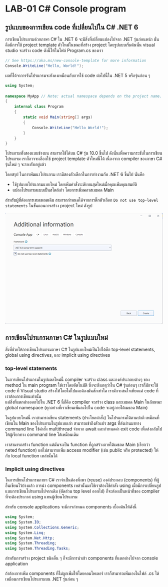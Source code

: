  # LAB-01 C# Console program

## รูปแบบของการเขียน code ที่เปลี่ยนไปใน C# .NET 6 
การเขียนโปรแกรมด้วยภาษา C# ใน .NET 6 จะมีสิ่งที่เปลี่ยนแปลงไปจาก .NET รุ่นก่อนหน้า นั่นคือมีการใช้ project template ตัวใหม่ในขณะที่สร้าง project
โดยรูปแบบเริ่มต้นนั้น  visual studio จะสร้าง code ดังนี้ให้ในไฟล์ Program.cs ของเรา

``` C#
// See https://aka.ms/new-console-template for more information
Console.WriteLine("Hello, World!");
```

ผลที่ได้จาการรันโปรแกรมจะยังคงเหมือนกับการใช้ code ต่อไปนี้ใน .NET 5 หรือรุ่นก่อน ๆ  

``` C#
using System;

namespace MyApp // Note: actual namespace depends on the project name.
{
    internal class Program
    {
        static void Main(string[] args)
        {
            Console.WriteLine("Hello World!");
        }
    }
}
```

โปรแกรมทั้งสองแบบข้างบน สามารถใช้ได้บน C# รุ่น 10.0 ขึ้นไป ดังนั้นเพื่อความกระชับในการเขียนโปรแกรม
เราก็อาจจะเลือกใช้  project template ตัวใหม่นี้ได้ เนื่องจาก compiler ของภาษา C# รุ่นใหม่ ๆ จะรองรับอยู่แล้ว


โดยสรุป ในการพัฒนาโปรแกรม เรามีสองตัวเลือกในการทำงานกับ .NET 6 ขึ้นไป นั่นคือ 

- ใช้รูปแบบโปรแกรมแบบใหม่ โดยเพิ่มคำสั่งระดับบนสุดใหม่เมื่อคุณเพิ่มคุณสมบัติ
- แปลงโปรแกรมแบบเป็นสไตล์เก่า โดยการเพิ่มคลาสเมธอด Main

สำหรับผู้ที่ต้องการเทมเพลตเดิม สามารถกำหนดได้จากการติ๊กตัวเลือก `Do not use top-level statements` ในขั้นตอนการสร้าง project ใหม่ ดังรูป

![](Pictures/DonotUseTop-levelStatements.png)


## การเขียนโปรแกรมภาษา C# ในรูปแบบใหม่

สิ่งที่ช่วยให้การเขียนโปรแกรมภาษา C#  ในรูปแบบใหม่เป็นไปได้คือ top-level statements, global using directives, และ implicit using directives

### top-level statements
ในการเขียนโปรแกรมในรูปแลลใหม่นี้  compiler จะสร้าง class และองค์ประกอบต่างๆ ของ method ใน main program ให้เราโดยอัตโนมัติ 
ซึ่งจะสังเกตุว่าใน C#  รุ่นก่อนๆ เราก็มักจะใช้ code ที่ Visual studio สร้างให้โดยไม่ไปแตะต้องมันสักเท่าใด เรามักจะสนใจเพียงแค่  code ที่เราต้องการเขียนเท่านั้น  
แต่สิ่งที่แตกต่างออกไปใน .NET 6 นี้ก็คือ compiler จะสร้าง class และเมธอด Main ในลักษณะ global namespace (ทุกอย่างที่เราเขียนเพิ่มลงไปใน code จะอยู่ภายใต้เมธอด Main)  

ในรูปแบบใหม่นี้ เราสามารถเขียน statements (ประโยคคำสั่ง) ในโปรแกรมได้ตามปกติ เพมือนที่เขียนใน Main ของโปรแกรมในรูปแบบเก่า 
สามารถเข้าถึงตัวแปร args ที่ส่งผ่านมาทาง command line ใช้คำสั่ง multithread จำพวก await และกำหนดค่า exit code เพื่อส่งกลับไปให้ผู้เรียกทาง command line ได้เหมือนเดิม

เราสามารถสร้าง function แต่มันจะเป็น function ที่ถูกสร้างภายใต้เมธอด Main (เรียกว่า neted function) 
แต่ไม่สามารถเพิ่ม access modifier (เช่น public หรือ protected) ให้กับ local function เหล่านั้นได้

### Implicit using directives
ในการเขียนโปรแกรมภาษา C# เราจำเป็นต้องพึ่งพา (reuse) องค์ประกอบ (components) ที่ผู้อื่นเขียนไว้บ้างแล้ว การนำ components เหล่านั้นมาใช้เราต้องใช้คำสัง using 
เมื่อมีการเปลี่ยนรูปแบบการเขียนโปรแกรมไปจากเดิม (ตัดส่วน top level ออกไป) ก็จะต้องเป็นหน้าที่ของ compiler ที่จะต้องประกาศ using แทนผู้เขียนโปรแกรม

สำหรับ console applications จะมีการกำหนด components เบื้องต้นให้ดังนี้  

``` C#
using System;
using System.IO;
using System.Collections.Generic;
using System.Linq;
using System.Net.Http;
using System.Threading;
using System.Threading.Tasks;
```

สำหรับการสร้าง project ชนิดอื่น ๆ ก็จะมีการนำเข้า components ที่แตกต่างไปจาก console application

ถ้าต้องการเพิ่ม components  ที่ไม่ถูกเพิ่มให้โดยคอมไพเลอร์ เราก็สามารถเพิ่มเองในไฟล์ .cs ได้เหมือนการเขียนโปรแกรมบน .NET รุ่นก่อน ๆ 
